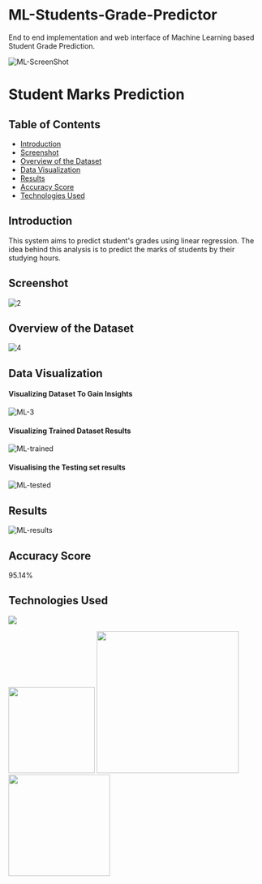 # ML-Students-Grade-Predictor
End to end implementation and web interface of Machine Learning based Student Grade Prediction.

![ML-ScreenShot](https://user-images.githubusercontent.com/58237064/120078165-f5513500-c062-11eb-83ed-ae05317c385d.JPG)

# Student Marks Prediction

## Table of Contents
  * [Introduction](#introduction)
  * [Screenshot](#screenshot)
  * [Overview of the Dataset](#overview-of-the-dataset)
  * [Data Visualization](#data-visualization)
  * [Results](#results)
  * [Accuracy Score](#accuracy-score)
  * [Technologies Used](#technologies-used)
  
## Introduction
This system aims to predict student's grades using linear regression. The idea behind this analysis is to predict the marks of students by their studying hours. <br/>

## Screenshot
![2](https://user-images.githubusercontent.com/58237064/120078165-f5513500-c062-11eb-83ed-ae05317c385d.JPG)

## Overview of the Dataset
![4](https://user-images.githubusercontent.com/58237064/120078326-d1422380-c063-11eb-816e-55197024dd72.JPG)

## Data Visualization

#### Visualizing Dataset To Gain Insights
![ML-3](https://user-images.githubusercontent.com/58237064/120078350-fafb4a80-c063-11eb-8633-d8d22aba5851.JPG)

#### Visualizing Trained Dataset Results
![ML-trained](https://user-images.githubusercontent.com/58237064/120078477-9e4c5f80-c064-11eb-98ff-80219c2187da.JPG)

#### Visualising the Testing set results
![ML-tested](https://user-images.githubusercontent.com/58237064/120078491-b02e0280-c064-11eb-8f25-a7bd37c68c8c.JPG)

## Results
![ML-results](https://user-images.githubusercontent.com/58237064/120078538-d0f65800-c064-11eb-96e6-d1b0e9a6accc.JPG)

## Accuracy Score
95.14%

## Technologies Used

![](https://forthebadge.com/images/badges/made-with-python.svg)

[<img target="_blank" src="https://flask.palletsprojects.com/en/1.1.x/_images/flask-logo.png" width=170>](https://flask.palletsprojects.com/en/1.1.x/) [<img target="_blank" src="https://upload.wikimedia.org/wikipedia/commons/thumb/3/38/Jupyter_logo.svg/1200px-Jupyter_logo.svg.png" width=280>](https://jupyter.org) [<img target="_blank" src="https://scikit-learn.org/stable/_static/scikit-learn-logo-small.png" width=200>](https://scikit-learn.org/stable/) 

